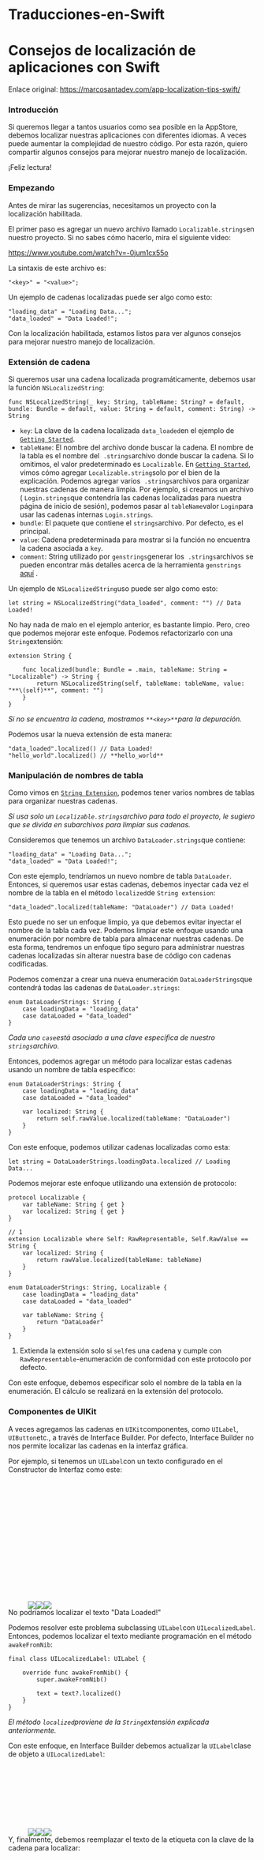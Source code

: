 # Traducciones-en-Swift

<div class="section-content"><div class="section-inner sectionLayout--insetColumn"><h1 name="57de" id="57de" class="graf graf--h3 graf--leading graf--title"><font style="vertical-align: inherit;"><font style="vertical-align: inherit;">Consejos de localización de aplicaciones con Swift</font></font></h1><p name="d031" id="d031" class="graf graf--p graf-after--h3"><font style="vertical-align: inherit;"><font style="vertical-align: inherit;">Enlace original: </font></font><a href="https://marcosantadev.com/app-localization-tips-swift/" data-href="https://marcosantadev.com/app-localization-tips-swift/" class="markup--anchor markup--p-anchor" rel="nofollow noopener" target="_blank"><font style="vertical-align: inherit;"><font style="vertical-align: inherit;">https://marcosantadev.com/app-localization-tips-swift/</font></font></a></p><h3 name="5f08" id="5f08" class="graf graf--h3 graf-after--p"><font style="vertical-align: inherit;"><font style="vertical-align: inherit;">Introducción</font></font></h3><p name="d1af" id="d1af" class="graf graf--p graf-after--h3"><font style="vertical-align: inherit;"><font style="vertical-align: inherit;">Si queremos llegar a tantos usuarios como sea posible en la AppStore, debemos localizar nuestras aplicaciones con diferentes idiomas. </font><font style="vertical-align: inherit;">A veces puede aumentar la complejidad de nuestro código. </font><font style="vertical-align: inherit;">Por esta razón, quiero compartir algunos consejos para mejorar nuestro manejo de localización.</font></font></p><p name="f36e" id="f36e" class="graf graf--p graf-after--p"><font style="vertical-align: inherit;"><font style="vertical-align: inherit;">¡Feliz lectura!</font></font></p><h3 name="43b4" id="43b4" class="graf graf--h3 graf-after--p"><font style="vertical-align: inherit;"><font style="vertical-align: inherit;">Empezando</font></font></h3><p name="bc8c" id="bc8c" class="graf graf--p graf-after--h3"><font style="vertical-align: inherit;"><font style="vertical-align: inherit;">Antes de mirar las sugerencias, necesitamos un proyecto con la localización habilitada.</font></font></p><p name="cd24" id="cd24" class="graf graf--p graf-after--p"><font style="vertical-align: inherit;"><font style="vertical-align: inherit;">El primer paso es agregar un nuevo archivo llamado </font></font><code class="markup--code markup--p-code">Localizable.strings</code><font style="vertical-align: inherit;"><font style="vertical-align: inherit;">en nuestro proyecto. </font><font style="vertical-align: inherit;">Si no sabes cómo hacerlo, mira el siguiente video:</font></font></p><p name="fc9f" id="fc9f" class="graf graf--p graf-after--p"><a href="https://www.youtube.com/watch?v=-0jum1cx55o" data-href="https://www.youtube.com/watch?v=-0jum1cx55o" class="markup--anchor markup--p-anchor" rel="nofollow noopener" target="_blank"><font style="vertical-align: inherit;"><font style="vertical-align: inherit;">https://www.youtube.com/watch?v=-0jum1cx55o</font></font></a></p><p name="3574" id="3574" class="graf graf--p graf-after--p"><font style="vertical-align: inherit;"><font style="vertical-align: inherit;">La sintaxis de este archivo es:</font></font></p><pre name="afd4" id="afd4" class="graf graf--pre graf-after--p notranslate"><code class="markup--code markup--pre-code">"&lt;key&gt;" = "&lt;value&gt;";</code></pre><p name="6ad2" id="6ad2" class="graf graf--p graf-after--pre"><font style="vertical-align: inherit;"><font style="vertical-align: inherit;">Un ejemplo de cadenas localizadas puede ser algo como esto:</font></font></p><pre name="d968" id="d968" class="graf graf--pre graf-after--p notranslate"><code class="markup--code markup--pre-code">"loading_data" = "Loading Data...";<br>"data_loaded" = "Data Loaded!";</code></pre><p name="b0fb" id="b0fb" class="graf graf--p graf-after--pre"><font style="vertical-align: inherit;"><font style="vertical-align: inherit;">Con la localización habilitada, estamos listos para ver algunos consejos para mejorar nuestro manejo de localización.</font></font></p><h3 name="6ab5" id="6ab5" class="graf graf--h3 graf-after--p"><font style="vertical-align: inherit;"><font style="vertical-align: inherit;">Extensión de cadena</font></font></h3><p name="5490" id="5490" class="graf graf--p graf-after--h3"><font style="vertical-align: inherit;"><font style="vertical-align: inherit;">Si queremos usar una cadena localizada programáticamente, debemos usar la función </font></font><code class="markup--code markup--p-code">NSLocalizedString</code><font style="vertical-align: inherit;"><font style="vertical-align: inherit;">:</font></font></p><pre name="7ef5" id="7ef5" class="graf graf--pre graf-after--p notranslate"><code class="markup--code markup--pre-code">func NSLocalizedString(_ key: String, tableName: String? = default, bundle: Bundle = default, value: String = default, comment: String) -&gt; String</code></pre><ul class="postList"><li name="4e76" id="4e76" class="graf graf--li graf-after--pre"><code class="markup--code markup--li-code">key</code><font style="vertical-align: inherit;"><font style="vertical-align: inherit;">: La clave de la cadena localizada </font></font><code class="markup--code markup--li-code">data_loaded</code><font style="vertical-align: inherit;"><font style="vertical-align: inherit;">en el ejemplo de </font></font><code class="markup--code markup--li-code"><a href="#getting_started" data-href="#getting_started" class="markup--anchor markup--li-anchor">Getting Started</a></code><font style="vertical-align: inherit;"><font style="vertical-align: inherit;">.</font></font></li><li name="c600" id="c600" class="graf graf--li graf-after--li"><code class="markup--code markup--li-code">tableName</code><font style="vertical-align: inherit;"><font style="vertical-align: inherit;">: El nombre del archivo donde buscar la cadena. </font><font style="vertical-align: inherit;">El nombre de la tabla es el nombre del&nbsp; </font></font><code class="markup--code markup--li-code">.strings</code><font style="vertical-align: inherit;"><font style="vertical-align: inherit;">archivo donde buscar la cadena. </font><font style="vertical-align: inherit;">Si lo omitimos, el valor predeterminado es </font></font><code class="markup--code markup--li-code">Localizable</code><font style="vertical-align: inherit;"><font style="vertical-align: inherit;">. </font><font style="vertical-align: inherit;">En </font></font><code class="markup--code markup--li-code"><a href="#getting_started" data-href="#getting_started" class="markup--anchor markup--li-anchor">Getting Started</a></code><font style="vertical-align: inherit;"><font style="vertical-align: inherit;">, vimos cómo agregar </font></font><code class="markup--code markup--li-code">Localizable.string</code><font style="vertical-align: inherit;"><font style="vertical-align: inherit;">solo por el bien de la explicación. </font><font style="vertical-align: inherit;">Podemos agregar varios&nbsp; </font></font><code class="markup--code markup--li-code">.strings</code><font style="vertical-align: inherit;"><font style="vertical-align: inherit;">archivos para organizar nuestras cadenas de manera limpia. </font><font style="vertical-align: inherit;">Por ejemplo, si creamos un archivo ( </font></font><code class="markup--code markup--li-code">Login.strings</code><font style="vertical-align: inherit;"><font style="vertical-align: inherit;">que contendría las cadenas localizadas para nuestra página de inicio de sesión), podemos pasar al </font></font><code class="markup--code markup--li-code">tableName</code><font style="vertical-align: inherit;"><font style="vertical-align: inherit;">valor </font></font><code class="markup--code markup--li-code">Login</code><font style="vertical-align: inherit;"><font style="vertical-align: inherit;">para usar las cadenas internas </font></font><code class="markup--code markup--li-code">Login.strings</code><font style="vertical-align: inherit;"><font style="vertical-align: inherit;">.</font></font></li><li name="e6ba" id="e6ba" class="graf graf--li graf-after--li"><code class="markup--code markup--li-code">bundle</code><font style="vertical-align: inherit;"><font style="vertical-align: inherit;">: El paquete que contiene el </font></font><code class="markup--code markup--li-code">strings</code><font style="vertical-align: inherit;"><font style="vertical-align: inherit;">archivo. </font><font style="vertical-align: inherit;">Por defecto, es el principal.</font></font></li><li name="34b2" id="34b2" class="graf graf--li graf-after--li"><code class="markup--code markup--li-code">value</code><font style="vertical-align: inherit;"><font style="vertical-align: inherit;">: Cadena predeterminada para mostrar si la función no encuentra la cadena asociada a </font></font><code class="markup--code markup--li-code">key</code><font style="vertical-align: inherit;"><font style="vertical-align: inherit;">.</font></font></li><li name="94d9" id="94d9" class="graf graf--li graf-after--li"><code class="markup--code markup--li-code">comment</code><font style="vertical-align: inherit;"><font style="vertical-align: inherit;">: String utilizado por </font></font><code class="markup--code markup--li-code">genstrings</code><font style="vertical-align: inherit;"><font style="vertical-align: inherit;">generar los&nbsp; </font></font><code class="markup--code markup--li-code">.strings</code><font style="vertical-align: inherit;"><font style="vertical-align: inherit;">archivos se pueden encontrar más detalles acerca de la herramienta </font></font><code class="markup--code markup--li-code">genstrings</code> <a href="https://developer.apple.com/library/content/documentation/Cocoa/Conceptual/LoadingResources/Strings/Strings.html" data-href="https://developer.apple.com/library/content/documentation/Cocoa/Conceptual/LoadingResources/Strings/Strings.html" class="markup--anchor markup--li-anchor" rel="nofollow noopener" target="_blank"><font style="vertical-align: inherit;"><font style="vertical-align: inherit;">aquí</font></font></a><font style="vertical-align: inherit;"><font style="vertical-align: inherit;"> .</font></font></li></ul><p name="18df" id="18df" class="graf graf--p graf-after--li"><font style="vertical-align: inherit;"><font style="vertical-align: inherit;">Un ejemplo de </font></font><code class="markup--code markup--p-code">NSLocalizedString</code><font style="vertical-align: inherit;"><font style="vertical-align: inherit;">uso puede ser algo como esto:</font></font></p><pre name="a722" id="a722" class="graf graf--pre graf-after--p notranslate"><code class="markup--code markup--pre-code">let string = NSLocalizedString("data_loaded", comment: "") // Data Loaded!</code></pre><p name="0da1" id="0da1" class="graf graf--p graf-after--pre"><font style="vertical-align: inherit;"><font style="vertical-align: inherit;">No hay nada de malo en el ejemplo anterior, es bastante limpio. </font><font style="vertical-align: inherit;">Pero, creo que podemos mejorar este enfoque. </font><font style="vertical-align: inherit;">Podemos refactorizarlo con una </font></font><code class="markup--code markup--p-code">String</code><font style="vertical-align: inherit;"><font style="vertical-align: inherit;">extensión:</font></font></p><pre name="fd9e" id="fd9e" class="graf graf--pre graf-after--p notranslate"><code class="markup--code markup--pre-code">extension String {</code></pre><pre name="3cdb" id="3cdb" class="graf graf--pre graf-after--pre notranslate"><code class="markup--code markup--pre-code">    func localized(bundle: Bundle = .main, tableName: String = "Localizable") -&gt; String {<br>        return NSLocalizedString(self, tableName: tableName, value: "**\(self)**", comment: "")<br>    }<br>}</code></pre><p name="a4b7" id="a4b7" class="graf graf--p graf-after--pre"><em class="markup--em markup--p-em"><font style="vertical-align: inherit;"><font style="vertical-align: inherit;">Si no se encuentra la cadena, mostramos </font></font></em><code class="markup--code markup--p-code"><em class="markup--em markup--p-em">**&lt;key&gt;**</em></code><em class="markup--em markup--p-em"><font style="vertical-align: inherit;"><font style="vertical-align: inherit;">para la depuración.</font></font></em></p><p name="a8e5" id="a8e5" class="graf graf--p graf-after--p"><font style="vertical-align: inherit;"><font style="vertical-align: inherit;">Podemos usar la nueva extensión de esta manera:</font></font></p><pre name="e859" id="e859" class="graf graf--pre graf-after--p notranslate"><code class="markup--code markup--pre-code">"data_loaded".localized() // Data Loaded!<br>"hello_world".localized() // **hello_world**</code></pre><h3 name="0eaf" id="0eaf" class="graf graf--h3 graf-after--pre"><font style="vertical-align: inherit;"><font style="vertical-align: inherit;">Manipulación de nombres de tabla</font></font></h3><p name="571e" id="571e" class="graf graf--p graf-after--h3"><font style="vertical-align: inherit;"><font style="vertical-align: inherit;">Como vimos en </font></font><code class="markup--code markup--p-code"><a href="#string_extension" data-href="#string_extension" class="markup--anchor markup--p-anchor">String Extension</a></code><font style="vertical-align: inherit;"><font style="vertical-align: inherit;">, podemos tener varios nombres de tablas para organizar nuestras cadenas.</font></font></p><p name="199c" id="199c" class="graf graf--p graf-after--p"><em class="markup--em markup--p-em"><font style="vertical-align: inherit;"><font style="vertical-align: inherit;">Si usa solo un </font></font></em><code class="markup--code markup--p-code"><em class="markup--em markup--p-em">Localizable.strings</em></code><em class="markup--em markup--p-em"><font style="vertical-align: inherit;"><font style="vertical-align: inherit;">archivo para todo el proyecto, le sugiero que se divida en subarchivos para limpiar sus cadenas.</font></font></em></p><p name="fc49" id="fc49" class="graf graf--p graf-after--p"><font style="vertical-align: inherit;"><font style="vertical-align: inherit;">Consideremos que tenemos un archivo </font></font><code class="markup--code markup--p-code">DataLoader.strings</code><font style="vertical-align: inherit;"><font style="vertical-align: inherit;">que contiene:</font></font></p><pre name="ab9e" id="ab9e" class="graf graf--pre graf-after--p notranslate"><code class="markup--code markup--pre-code">"loading_data" = "Loading Data...";<br>"data_loaded" = "Data Loaded!";</code></pre><p name="8f2a" id="8f2a" class="graf graf--p graf-after--pre"><font style="vertical-align: inherit;"><font style="vertical-align: inherit;">Con este ejemplo, tendríamos un nuevo nombre de tabla </font></font><code class="markup--code markup--p-code">DataLoader</code><font style="vertical-align: inherit;"><font style="vertical-align: inherit;">. </font><font style="vertical-align: inherit;">Entonces, si queremos usar estas cadenas, debemos inyectar cada vez el nombre de la tabla en el método </font></font><code class="markup--code markup--p-code">localized</code><font style="vertical-align: inherit;"><font style="vertical-align: inherit;">de </font></font><code class="markup--code markup--p-code">String extension</code><font style="vertical-align: inherit;"><font style="vertical-align: inherit;">:</font></font></p><pre name="8d01" id="8d01" class="graf graf--pre graf-after--p notranslate"><code class="markup--code markup--pre-code">"data_loaded".localized(tableName: "DataLoader") // Data Loaded!</code></pre><p name="a851" id="a851" class="graf graf--p graf-after--pre"><font style="vertical-align: inherit;"><font style="vertical-align: inherit;">Esto puede no ser un enfoque limpio, ya que debemos evitar inyectar el nombre de la tabla cada vez. </font><font style="vertical-align: inherit;">Podemos limpiar este enfoque usando una enumeración por nombre de tabla para almacenar nuestras cadenas. </font><font style="vertical-align: inherit;">De esta forma, tendremos un enfoque tipo seguro para administrar nuestras cadenas localizadas sin alterar nuestra base de código con cadenas codificadas.</font></font></p><p name="9e1a" id="9e1a" class="graf graf--p graf-after--p"><font style="vertical-align: inherit;"><font style="vertical-align: inherit;">Podemos comenzar a crear una nueva enumeración </font></font><code class="markup--code markup--p-code">DataLoaderStrings</code><font style="vertical-align: inherit;"><font style="vertical-align: inherit;">que contendrá todas las cadenas de </font></font><code class="markup--code markup--p-code">DataLoader.strings</code><font style="vertical-align: inherit;"><font style="vertical-align: inherit;">:</font></font></p><pre name="2654" id="2654" class="graf graf--pre graf-after--p notranslate"><code class="markup--code markup--pre-code">enum DataLoaderStrings: String {<br>    case loadingData = "loading_data"<br>    case dataLoaded = "data_loaded"<br>}</code></pre><p name="9d00" id="9d00" class="graf graf--p graf-after--pre"><em class="markup--em markup--p-em"><font style="vertical-align: inherit;"><font style="vertical-align: inherit;">Cada uno </font></font></em><code class="markup--code markup--p-code"><em class="markup--em markup--p-em">case</em></code><em class="markup--em markup--p-em"><font style="vertical-align: inherit;"><font style="vertical-align: inherit;">está asociado a una clave específica de nuestro </font></font></em><code class="markup--code markup--p-code"><em class="markup--em markup--p-em">strings</em></code><em class="markup--em markup--p-em"><font style="vertical-align: inherit;"><font style="vertical-align: inherit;">archivo.</font></font></em></p><p name="8307" id="8307" class="graf graf--p graf-after--p"><font style="vertical-align: inherit;"><font style="vertical-align: inherit;">Entonces, podemos agregar un método para localizar estas cadenas usando un nombre de tabla específico:</font></font></p><pre name="78b9" id="78b9" class="graf graf--pre graf-after--p notranslate"><code class="markup--code markup--pre-code">enum DataLoaderStrings: String {<br>    case loadingData = "loading_data"<br>    case dataLoaded = "data_loaded"</code></pre><pre name="7af2" id="7af2" class="graf graf--pre graf-after--pre notranslate"><code class="markup--code markup--pre-code">    var localized: String {<br>        return self.rawValue.localized(tableName: "DataLoader")<br>    }<br>}</code></pre><p name="b784" id="b784" class="graf graf--p graf-after--pre"><font style="vertical-align: inherit;"><font style="vertical-align: inherit;">Con este enfoque, podemos utilizar cadenas localizadas como esta:</font></font></p><pre name="9d32" id="9d32" class="graf graf--pre graf-after--p notranslate"><code class="markup--code markup--pre-code">let string = DataLoaderStrings.loadingData.localized // Loading Data...</code></pre><p name="d63c" id="d63c" class="graf graf--p graf-after--pre"><font style="vertical-align: inherit;"><font style="vertical-align: inherit;">Podemos mejorar este enfoque utilizando una extensión de protocolo:</font></font></p><pre name="00b7" id="00b7" class="graf graf--pre graf-after--p notranslate"><code class="markup--code markup--pre-code">protocol Localizable {<br>    var tableName: String { get }<br>    var localized: String { get }<br>}</code></pre><pre name="888b" id="888b" class="graf graf--pre graf-after--pre notranslate"><code class="markup--code markup--pre-code">// 1<br>extension Localizable where Self: RawRepresentable, Self.RawValue == String {<br>    var localized: String {<br>        return rawValue.localized(tableName: tableName)<br>    }<br>}</code></pre><pre name="4cd7" id="4cd7" class="graf graf--pre graf-after--pre notranslate"><code class="markup--code markup--pre-code">enum DataLoaderStrings: String, Localizable {<br>    case loadingData = "loading_data"<br>    case dataLoaded = "data_loaded"<br>    <br>    var tableName: String {<br>        return "DataLoader"<br>    }<br>}</code></pre><ol class="postList"><li name="5721" id="5721" class="graf graf--li graf-after--pre"><font style="vertical-align: inherit;"><font style="vertical-align: inherit;">Extienda la extensión solo si </font></font><code class="markup--code markup--li-code">self</code><font style="vertical-align: inherit;"><font style="vertical-align: inherit;">es una cadena y cumple con </font></font><code class="markup--code markup--li-code">RawRepresentable</code><font style="vertical-align: inherit;"><font style="vertical-align: inherit;">-enumeración de conformidad con este protocolo por defecto.</font></font></li></ol><p name="5c07" id="5c07" class="graf graf--p graf-after--li"><font style="vertical-align: inherit;"><font style="vertical-align: inherit;">Con este enfoque, debemos especificar solo el nombre de la tabla en la enumeración. </font><font style="vertical-align: inherit;">El cálculo se realizará en la extensión del protocolo.</font></font></p><h3 name="585e" id="585e" class="graf graf--h3 graf-after--p"><font style="vertical-align: inherit;"><font style="vertical-align: inherit;">Componentes de UIKit</font></font></h3><p name="c77d" id="c77d" class="graf graf--p graf-after--h3"><font style="vertical-align: inherit;"><font style="vertical-align: inherit;">A veces agregamos las cadenas en </font></font><code class="markup--code markup--p-code">UIKit</code><font style="vertical-align: inherit;"><font style="vertical-align: inherit;">componentes, como </font></font><code class="markup--code markup--p-code">UILabel</code><font style="vertical-align: inherit;"><font style="vertical-align: inherit;">, </font></font><code class="markup--code markup--p-code">UIButton</code><font style="vertical-align: inherit;"><font style="vertical-align: inherit;">etc., a través de Interface Builder. </font><font style="vertical-align: inherit;">Por defecto, Interface Builder no nos permite localizar las cadenas en la interfaz gráfica.</font></font></p><p name="d22b" id="d22b" class="graf graf--p graf-after--p"><font style="vertical-align: inherit;"><font style="vertical-align: inherit;">Por ejemplo, si tenemos un </font></font><code class="markup--code markup--p-code">UILabel</code><font style="vertical-align: inherit;"><font style="vertical-align: inherit;">con un texto configurado en el Constructor de Interfaz como este:</font></font></p><figure name="2632" id="2632" class="graf graf--figure graf-after--p"><div class="aspectRatioPlaceholder is-locked" style="max-width: 258px; max-height: 244px;"><div class="aspectRatioPlaceholder-fill" style="padding-bottom: 94.6%;"></div><div class="progressiveMedia js-progressiveMedia graf-image is-canvasLoaded is-imageLoaded" data-image-id="0*UAkdg1mG9zvV2AnJ.png" data-width="258" data-height="244" data-scroll="native"><img src="https://cdn-images-1.medium.com/freeze/max/30/0*UAkdg1mG9zvV2AnJ.png?q=20" crossorigin="anonymous" class="progressiveMedia-thumbnail js-progressiveMedia-thumbnail"><canvas class="progressiveMedia-canvas js-progressiveMedia-canvas" width="75" height="70"></canvas><img class="progressiveMedia-image js-progressiveMedia-image" data-src="https://cdn-images-1.medium.com/max/800/0*UAkdg1mG9zvV2AnJ.png" src="https://cdn-images-1.medium.com/max/800/0*UAkdg1mG9zvV2AnJ.png"><noscript class="js-progressiveMedia-inner"><img class="progressiveMedia-noscript js-progressiveMedia-inner" src="https://cdn-images-1.medium.com/max/800/0*UAkdg1mG9zvV2AnJ.png"></noscript></div></div></figure><p name="6b6b" id="6b6b" class="graf graf--p graf-after--figure"><font style="vertical-align: inherit;"><font style="vertical-align: inherit;">No podríamos localizar el texto "Data Loaded!"</font></font></p><p name="8e50" id="8e50" class="graf graf--p graf-after--p"><font style="vertical-align: inherit;"><font style="vertical-align: inherit;">Podemos resolver este problema subclassing </font></font><code class="markup--code markup--p-code">UILabel</code><font style="vertical-align: inherit;"><font style="vertical-align: inherit;">con </font></font><code class="markup--code markup--p-code">UILocalizedLabel</code><font style="vertical-align: inherit;"><font style="vertical-align: inherit;">. </font><font style="vertical-align: inherit;">Entonces, podemos localizar el texto mediante programación en el método </font></font><code class="markup--code markup--p-code">awakeFromNib</code><font style="vertical-align: inherit;"><font style="vertical-align: inherit;">:</font></font></p><pre name="7671" id="7671" class="graf graf--pre graf-after--p notranslate"><code class="markup--code markup--pre-code">final class UILocalizedLabel: UILabel {</code></pre><pre name="66ef" id="66ef" class="graf graf--pre graf-after--pre notranslate"><code class="markup--code markup--pre-code">    override func awakeFromNib() {<br>        super.awakeFromNib()</code></pre><pre name="e7bf" id="e7bf" class="graf graf--pre graf-after--pre notranslate"><code class="markup--code markup--pre-code">        text = text?.localized()<br>    }<br>}</code></pre><p name="0163" id="0163" class="graf graf--p graf-after--pre"><em class="markup--em markup--p-em"><font style="vertical-align: inherit;"><font style="vertical-align: inherit;">El método </font></font></em><code class="markup--code markup--p-code"><em class="markup--em markup--p-em">localized</em></code><em class="markup--em markup--p-em"><font style="vertical-align: inherit;"><font style="vertical-align: inherit;">proviene de la </font></font></em><code class="markup--code markup--p-code"><em class="markup--em markup--p-em">String</em></code><em class="markup--em markup--p-em"><font style="vertical-align: inherit;"><font style="vertical-align: inherit;">extensión explicada anteriormente.</font></font></em></p><p name="a53e" id="a53e" class="graf graf--p graf-after--p"><font style="vertical-align: inherit;"><font style="vertical-align: inherit;">Con este enfoque, en Interface Builder debemos actualizar la </font></font><code class="markup--code markup--p-code">UILabel</code><font style="vertical-align: inherit;"><font style="vertical-align: inherit;">clase de objeto a </font></font><code class="markup--code markup--p-code">UILocalizedLabel</code><font style="vertical-align: inherit;"><font style="vertical-align: inherit;">:</font></font></p><figure name="ae49" id="ae49" class="graf graf--figure graf-after--p"><div class="aspectRatioPlaceholder is-locked" style="max-width: 260px; max-height: 128px;"><div class="aspectRatioPlaceholder-fill" style="padding-bottom: 49.2%;"></div><div class="progressiveMedia js-progressiveMedia graf-image is-canvasLoaded is-imageLoaded" data-image-id="0*CC6gsi3-GXJNbXpb.png" data-width="260" data-height="128" data-scroll="native"><img src="https://cdn-images-1.medium.com/freeze/max/30/0*CC6gsi3-GXJNbXpb.png?q=20" crossorigin="anonymous" class="progressiveMedia-thumbnail js-progressiveMedia-thumbnail"><canvas class="progressiveMedia-canvas js-progressiveMedia-canvas" width="75" height="35"></canvas><img class="progressiveMedia-image js-progressiveMedia-image" data-src="https://cdn-images-1.medium.com/max/800/0*CC6gsi3-GXJNbXpb.png" src="https://cdn-images-1.medium.com/max/800/0*CC6gsi3-GXJNbXpb.png"><noscript class="js-progressiveMedia-inner"><img class="progressiveMedia-noscript js-progressiveMedia-inner" src="https://cdn-images-1.medium.com/max/800/0*CC6gsi3-GXJNbXpb.png"></noscript></div></div></figure><p name="6ef4" id="6ef4" class="graf graf--p graf-after--figure"><font style="vertical-align: inherit;"><font style="vertical-align: inherit;">Y, finalmente, debemos reemplazar el texto de la etiqueta con la clave de la cadena para localizar:</font></font></p><figure name="b0c0" id="b0c0" class="graf graf--figure graf-after--p"><div class="aspectRatioPlaceholder is-locked" style="max-width: 258px; max-height: 242px;"><div class="aspectRatioPlaceholder-fill" style="padding-bottom: 93.8%;"></div><div class="progressiveMedia js-progressiveMedia graf-image is-canvasLoaded is-imageLoaded" data-image-id="0*bpJnzbjZVNu6IMLs.png" data-width="258" data-height="242" data-scroll="native"><img src="https://cdn-images-1.medium.com/freeze/max/30/0*bpJnzbjZVNu6IMLs.png?q=20" crossorigin="anonymous" class="progressiveMedia-thumbnail js-progressiveMedia-thumbnail"><canvas class="progressiveMedia-canvas js-progressiveMedia-canvas" width="75" height="70"></canvas><img class="progressiveMedia-image js-progressiveMedia-image" data-src="https://cdn-images-1.medium.com/max/800/0*bpJnzbjZVNu6IMLs.png" src="https://cdn-images-1.medium.com/max/800/0*bpJnzbjZVNu6IMLs.png"><noscript class="js-progressiveMedia-inner"><img class="progressiveMedia-noscript js-progressiveMedia-inner" src="https://cdn-images-1.medium.com/max/800/0*bpJnzbjZVNu6IMLs.png"></noscript></div></div></figure><p name="6cde" id="6cde" class="graf graf--p graf-after--figure"><font style="vertical-align: inherit;"><font style="vertical-align: inherit;">Usamos el </font></font><code class="markup--code markup--p-code">UILabel</code><font style="vertical-align: inherit;"><font style="vertical-align: inherit;">por el bien de la explicación. </font><font style="vertical-align: inherit;">Podemos usar este enfoque para cualquier </font></font><code class="markup--code markup--p-code">UIKit</code><font style="vertical-align: inherit;"><font style="vertical-align: inherit;">componente como </font></font><code class="markup--code markup--p-code">UIButton</code><font style="vertical-align: inherit;"><font style="vertical-align: inherit;">:</font></font></p><pre name="64af" id="64af" class="graf graf--pre graf-after--p notranslate"><code class="markup--code markup--pre-code">final class UILocalizedButton: UIButton {</code></pre><pre name="b1b9" id="b1b9" class="graf graf--pre graf-after--pre notranslate"><code class="markup--code markup--pre-code">    override func awakeFromNib() {<br>        super.awakeFromNib()</code></pre><pre name="867f" id="867f" class="graf graf--pre graf-after--pre notranslate"><code class="markup--code markup--pre-code">        let title = self.title(for: .normal)?.localized()<br>        setTitle(title, for: .normal)<br>    }<br>}</code></pre><p name="be33" id="be33" class="graf graf--p graf-after--pre"><code class="markup--code markup--p-code">UITextField</code><font style="vertical-align: inherit;"><font style="vertical-align: inherit;">:</font></font></p><pre name="9c25" id="9c25" class="graf graf--pre graf-after--p notranslate"><code class="markup--code markup--pre-code">final class UILocalizedTextField: UITextField {</code></pre><pre name="b3ab" id="b3ab" class="graf graf--pre graf-after--pre notranslate"><code class="markup--code markup--pre-code">    override func awakeFromNib() {<br>        super.awakeFromNib()<br><br></code></pre><pre name="f089" id="f089" class="graf graf--pre graf-after--pre notranslate"><code class="markup--code markup--pre-code">        text = text?.localized()<br>    }<br>}</code></pre><p name="81e2" id="81e2" class="graf graf--p graf-after--pre"><font style="vertical-align: inherit;"><font style="vertical-align: inherit;">Y así…</font></font></p><p name="b18a" id="b18a" class="graf graf--p graf-after--p"><strong class="markup--strong markup--p-strong"><font style="vertical-align: inherit;"><font style="vertical-align: inherit;">Nota</font></font></strong></p><p name="e6d9" id="e6d9" class="graf graf--p graf-after--p"><font style="vertical-align: inherit;"><font style="vertical-align: inherit;">Como vimos </font></font><code class="markup--code markup--p-code"><a href="#table_names_handling" data-href="#table_names_handling" class="markup--anchor markup--p-anchor">Table Names Handling</a></code><font style="vertical-align: inherit;"><font style="vertical-align: inherit;">, deberíamos usar los nombres de las tablas tanto como sea posible para limpiar nuestros&nbsp; </font></font><code class="markup--code markup--p-code">.strings</code><font style="vertical-align: inherit;"><font style="vertical-align: inherit;">archivos. </font><font style="vertical-align: inherit;">Desafortunadamente, en los ejemplos anteriores, no tenemos formas de establecer los nombres de tabla en estos </font></font><code class="markup--code markup--p-code">UIKit</code><font style="vertical-align: inherit;"><font style="vertical-align: inherit;">componentes </font><font style="vertical-align: inherit;">personalizados </font><font style="vertical-align: inherit;">. </font><font style="vertical-align: inherit;">Podemos resolverlo fácilmente</font></font></p><p name="6923" id="6923" class="graf graf--p graf-after--p"><font style="vertical-align: inherit;"><font style="vertical-align: inherit;">Antes que nada, debemos agregar la anotación </font></font><code class="markup--code markup--p-code">IBDesignable</code><font style="vertical-align: inherit;"><font style="vertical-align: inherit;">a nuestra clase:</font></font></p><pre name="b28e" id="b28e" class="graf graf--pre graf-after--p notranslate"><code class="markup--code markup--pre-code">@IBDesignable final class UILocalizedLabel: UILabel {<br>    //...<br>}</code></pre><p name="ea6d" id="ea6d" class="graf graf--p graf-after--pre"><font style="vertical-align: inherit;"><font style="vertical-align: inherit;">Luego, debemos agregar una nueva propiedad en nuestra clase personalizada con la anotación </font></font><code class="markup--code markup--p-code">IBInspectable</code><font style="vertical-align: inherit;"><font style="vertical-align: inherit;">:</font></font></p><pre name="08ad" id="08ad" class="graf graf--pre graf-after--p notranslate"><code class="markup--code markup--pre-code">@IBInspectable var tableName: String?</code></pre><p name="f1ef" id="f1ef" class="graf graf--p graf-after--pre"><font style="vertical-align: inherit;"><font style="vertical-align: inherit;">Finalmente, podemos agregar un </font></font><code class="markup--code markup--p-code">didSet</code><font style="vertical-align: inherit;"><font style="vertical-align: inherit;">observador en esta propiedad para usar el nuevo valor del nombre de la tabla:</font></font></p><pre name="783d" id="783d" class="graf graf--pre graf-after--p notranslate"><code class="markup--code markup--pre-code">@IBInspectable var tableName: String? {<br>    didSet {<br>        guard let tableName = tableName else { return }<br>        text = text?.localized(tableName: tableName)<br>    }<br>}</code></pre><p name="5ff5" id="5ff5" class="graf graf--p graf-after--pre"><em class="markup--em markup--p-em"><font style="vertical-align: inherit;"><font style="vertical-align: inherit;">Usamos un enlace opcional dentro del </font></font></em><code class="markup--code markup--p-code"><em class="markup--em markup--p-em">guard</em></code><em class="markup--em markup--p-em"><font style="vertical-align: inherit;"><font style="vertical-align: inherit;">ya que </font></font></em><code class="markup--code markup--p-code"><em class="markup--em markup--p-em">tableName</em></code><em class="markup--em markup--p-em"><font style="vertical-align: inherit;"><font style="vertical-align: inherit;">es opcional </font></font></em><code class="markup--code markup--p-code"><em class="markup--em markup--p-em">String</em></code><em class="markup--em markup--p-em"><font style="vertical-align: inherit;"><font style="vertical-align: inherit;">.</font></font></em></p><p name="d621" id="d621" class="graf graf--p graf-after--p"><font style="vertical-align: inherit;"><font style="vertical-align: inherit;">Al final, nuestro </font></font><code class="markup--code markup--p-code">UILocalizedLabel</code><font style="vertical-align: inherit;"><font style="vertical-align: inherit;">debería ser así:</font></font></p><pre name="d086" id="d086" class="graf graf--pre graf-after--p notranslate"><code class="markup--code markup--pre-code">@IBDesignable final class UILocalizedLabel: UILabel {</code></pre><pre name="01c2" id="01c2" class="graf graf--pre graf-after--pre notranslate"><code class="markup--code markup--pre-code">    @IBInspectable var tableName: String? {<br>        didSet {<br>            guard let tableName = tableName else { return }<br>            text = text?.localized(tableName: tableName)<br>        }<br>    }<br>}</code></pre><p name="6daf" id="6daf" class="graf graf--p graf-after--pre"><font style="vertical-align: inherit;"><font style="vertical-align: inherit;">Con este enfoque, agregamos un nuevo campo para nuestro </font></font><code class="markup--code markup--p-code">UILabel</code><font style="vertical-align: inherit;"><font style="vertical-align: inherit;">componente </font><font style="vertical-align: inherit;">personalizado </font><font style="vertical-align: inherit;">en Interface Builder, donde podemos establecer el valor de </font></font><code class="markup--code markup--p-code">tableName</code><font style="vertical-align: inherit;"><font style="vertical-align: inherit;">:</font></font></p><figure name="7b25" id="7b25" class="graf graf--figure graf-after--p"><div class="aspectRatioPlaceholder is-locked" style="max-width: 258px; max-height: 77px;"><div class="aspectRatioPlaceholder-fill" style="padding-bottom: 29.799999999999997%;"></div><img class="graf-image" data-image-id="0*hfvuMe5wPmQjq51W.png" data-width="258" data-height="77" src="https://cdn-images-1.medium.com/max/800/0*hfvuMe5wPmQjq51W.png"></div></figure><h3 name="77c8" id="77c8" class="graf graf--h3 graf-after--figure"><font style="vertical-align: inherit;"><font style="vertical-align: inherit;">Pluralización</font></font></h3><p name="6592" id="6592" class="graf graf--p graf-after--h3"><font style="vertical-align: inherit;"><font style="vertical-align: inherit;">A veces necesitamos manejar una cadena con variantes en singular y plural dependiendo de un valor de entrada. </font><font style="vertical-align: inherit;">Por ejemplo, podemos tener </font></font><code class="markup--code markup--p-code">There is one file</code><font style="vertical-align: inherit;"><font style="vertical-align: inherit;">y </font></font><code class="markup--code markup--p-code">There are 2 files</code><font style="vertical-align: inherit;"><font style="vertical-align: inherit;">.</font></font></p><p name="0c5b" id="0c5b" class="graf graf--p graf-after--p"><font style="vertical-align: inherit;"><font style="vertical-align: inherit;">Podemos manejar estas variantes con dos cadenas separadas y usarlas dentro de una instrucción if / else:</font></font></p><pre name="6d24" id="6d24" class="graf graf--pre graf-after--p notranslate"><code class="markup--code markup--pre-code">if numFiles == 1 {<br>    return "There is one file"<br>} else if numFiles &gt; 1 {<br>    return "There are \(numFiles) files"<br>}</code></pre><p name="9061" id="9061" class="graf graf--p graf-after--pre"><font style="vertical-align: inherit;"><font style="vertical-align: inherit;">Este enfoque no es muy bueno ya que agrega complejidad a nuestra base de código para administrar las variantes de cadena. </font><font style="vertical-align: inherit;">Afortunadamente, Xcode proporciona una mejor solución para manejar la pluralización.</font></font></p><p name="2ff0" id="2ff0" class="graf graf--p graf-after--p"><font style="vertical-align: inherit;"><font style="vertical-align: inherit;">En primer lugar, debemos agregar un nuevo archivo </font></font><code class="markup--code markup--p-code">Localizable.stringsdict</code><font style="vertical-align: inherit;"><font style="vertical-align: inherit;">en nuestro proyecto. </font><font style="vertical-align: inherit;">Podemos agregarlo siguiendo los mismos pasos de, </font></font><code class="markup--code markup--p-code">Localizable.strings</code><font style="vertical-align: inherit;"><font style="vertical-align: inherit;">con la única diferencia de que debemos agregar un nuevo </font></font><code class="markup--code markup--p-code">Property List</code><font style="vertical-align: inherit;"><font style="vertical-align: inherit;">archivo en lugar de a </font></font><code class="markup--code markup--p-code">Strings File</code><font style="vertical-align: inherit;"><font style="vertical-align: inherit;">.</font></font></p><p name="c8bb" id="c8bb" class="graf graf--p graf-after--p"><em class="markup--em markup--p-em"><font style="vertical-align: inherit;"><font style="vertical-align: inherit;">La extensión predeterminada de un </font></font></em><code class="markup--code markup--p-code"><em class="markup--em markup--p-em">Property List</em></code><em class="markup--em markup--p-em"><font style="vertical-align: inherit;"><font style="vertical-align: inherit;">archivo es&nbsp; </font></font></em><code class="markup--code markup--p-code"><em class="markup--em markup--p-em">.plist</em></code><em class="markup--em markup--p-em"><font style="vertical-align: inherit;"><font style="vertical-align: inherit;">. </font><font style="vertical-align: inherit;">Debemos cambiarle el nombre a </font></font></em><code class="markup--code markup--p-code"><em class="markup--em markup--p-em">stringsdict</em></code><em class="markup--em markup--p-em"><font style="vertical-align: inherit;"><font style="vertical-align: inherit;">.</font></font></em></p><p name="ee5b" id="ee5b" class="graf graf--p graf-after--p"><font style="vertical-align: inherit;"><font style="vertical-align: inherit;">Por el bien de la explicación, usamos el nombre de la tabla </font></font><code class="markup--code markup--p-code">Localizable</code><font style="vertical-align: inherit;"><font style="vertical-align: inherit;">. </font><font style="vertical-align: inherit;">Podemos agregar pluralización para cualquier nombre de tabla, como </font></font><code class="markup--code markup--p-code">DataLoader.stringsdict</code><font style="vertical-align: inherit;"><font style="vertical-align: inherit;">.</font></font></p><p name="8bb2" id="8bb2" class="graf graf--p graf-after--p"><font style="vertical-align: inherit;"><font style="vertical-align: inherit;">Si abrimos el nuevo archivo, deberíamos tener algo como esto:</font></font></p><figure name="a608" id="a608" class="graf graf--figure graf-after--p"><div class="aspectRatioPlaceholder is-locked" style="max-width: 502px; max-height: 82px;"><div class="aspectRatioPlaceholder-fill" style="padding-bottom: 16.3%;"></div><img class="graf-image" data-image-id="0*P_Q4jb3vQqRZgYJi.png" data-width="502" data-height="82" src="https://cdn-images-1.medium.com/max/800/0*P_Q4jb3vQqRZgYJi.png"></div></figure><p name="4090" id="4090" class="graf graf--p graf-after--figure"><font style="vertical-align: inherit;"><font style="vertical-align: inherit;">Ahora, podemos agregar todas las oraciones para nuestra pluralización. </font><font style="vertical-align: inherit;">Este archivo tiene una sintaxis específica y el resultado será el siguiente:</font></font></p><figure name="3aca" id="3aca" class="graf graf--figure graf-after--p"><div class="aspectRatioPlaceholder is-locked" style="max-width: 563px; max-height: 328px;"><div class="aspectRatioPlaceholder-fill" style="padding-bottom: 58.3%;"></div><div class="progressiveMedia js-progressiveMedia graf-image is-canvasLoaded is-imageLoaded" data-image-id="0*5d5P2pOgQzxmMUN2.png" data-width="563" data-height="328" data-scroll="native"><img src="https://cdn-images-1.medium.com/freeze/max/30/0*5d5P2pOgQzxmMUN2.png?q=20" crossorigin="anonymous" class="progressiveMedia-thumbnail js-progressiveMedia-thumbnail"><canvas class="progressiveMedia-canvas js-progressiveMedia-canvas" width="75" height="42"></canvas><img class="progressiveMedia-image js-progressiveMedia-image" data-src="https://cdn-images-1.medium.com/max/800/0*5d5P2pOgQzxmMUN2.png" src="https://cdn-images-1.medium.com/max/800/0*5d5P2pOgQzxmMUN2.png"><noscript class="js-progressiveMedia-inner"><img class="progressiveMedia-noscript js-progressiveMedia-inner" src="https://cdn-images-1.medium.com/max/800/0*5d5P2pOgQzxmMUN2.png"></noscript></div></div></figure><ol class="postList"><li name="f032" id="f032" class="graf graf--li graf-after--figure"><font style="vertical-align: inherit;"><font style="vertical-align: inherit;">La clave de la cadena para localizar: los dos </font></font><code class="markup--code markup--li-code">%d</code><font style="vertical-align: inherit;"><font style="vertical-align: inherit;">son los marcadores de posición para los valores que vamos a establecer más adelante.</font></font></li><li name="d259" id="d259" class="graf graf--li graf-after--li"><font style="vertical-align: inherit;"><font style="vertical-align: inherit;">El formato de la cadena localizada </font></font><code class="markup--code markup--li-code">%#@&lt;key&gt;@</code><font style="vertical-align: inherit;"><font style="vertical-align: inherit;">es la sintaxis de una clave de marcador de posición.</font></font></li><li name="64f3" id="64f3" class="graf graf--li graf-after--li"><font style="vertical-align: inherit;"><font style="vertical-align: inherit;">Tecla de marcador de posición </font><font style="vertical-align: inherit;">Debemos repetir los pasos 3-4-5-6 para cada clave de marcador de posición del punto 2. En este ejemplo, tenemos dos teclas de marcador de posición: </font></font><code class="markup--code markup--li-code">to_be</code><font style="vertical-align: inherit;"><font style="vertical-align: inherit;">y </font></font><code class="markup--code markup--li-code">num_files</code><font style="vertical-align: inherit;"><font style="vertical-align: inherit;">.</font></font></li><li name="2109" id="2109" class="graf graf--li graf-after--li"><font style="vertical-align: inherit;"><font style="vertical-align: inherit;">El tipo de la clave que es siempre </font></font><code class="markup--code markup--li-code">NSStringPluralRuleType</code><font style="vertical-align: inherit;"><font style="vertical-align: inherit;">.</font></font></li><li name="b27a" id="b27a" class="graf graf--li graf-after--li"><font style="vertical-align: inherit;"><font style="vertical-align: inherit;">El tipo de valor recibido en la entrada. </font><font style="vertical-align: inherit;">En este caso, tenemos un número entero (% d). </font><font style="vertical-align: inherit;">Puede encontrar la lista de formatos </font></font><a href="https://developer.apple.com/library/content/documentation/CoreFoundation/Conceptual/CFStrings/formatSpecifiers.html#//apple_ref/doc/uid/TP40004265" data-href="https://developer.apple.com/library/content/documentation/CoreFoundation/Conceptual/CFStrings/formatSpecifiers.html#//apple_ref/doc/uid/TP40004265" class="markup--anchor markup--li-anchor" rel="nofollow noopener" target="_blank"><font style="vertical-align: inherit;"><font style="vertical-align: inherit;">aquí</font></font></a><font style="vertical-align: inherit;"><font style="vertical-align: inherit;"> .</font></font></li><li name="8323" id="8323" class="graf graf--li graf-after--li"><font style="vertical-align: inherit;"><font style="vertical-align: inherit;">Las variantes de la cadena. </font><font style="vertical-align: inherit;">Podemos utilizar: </font></font><code class="markup--code markup--li-code">zero</code><font style="vertical-align: inherit;"><font style="vertical-align: inherit;">, </font></font><code class="markup--code markup--li-code">one</code><font style="vertical-align: inherit;"><font style="vertical-align: inherit;">, </font></font><code class="markup--code markup--li-code">two</code><font style="vertical-align: inherit;"><font style="vertical-align: inherit;">, </font></font><code class="markup--code markup--li-code">few</code><font style="vertical-align: inherit;"><font style="vertical-align: inherit;">, </font></font><code class="markup--code markup--li-code">many</code><font style="vertical-align: inherit;"><font style="vertical-align: inherit;">y </font></font><code class="markup--code markup--li-code">other</code><font style="vertical-align: inherit;"><font style="vertical-align: inherit;">. </font><font style="vertical-align: inherit;">Cada idioma puede tener diferentes reglas de pluralización que usan estas claves. </font><font style="vertical-align: inherit;">Puede leer más detalles sobre las reglas de plural de idioma </font></font><a href="http://www.unicode.org/cldr/charts/latest/supplemental/language_plural_rules.html" data-href="http://www.unicode.org/cldr/charts/latest/supplemental/language_plural_rules.html" class="markup--anchor markup--li-anchor" rel="nofollow noopener" target="_blank"><font style="vertical-align: inherit;"><font style="vertical-align: inherit;">aquí</font></font></a><font style="vertical-align: inherit;"><font style="vertical-align: inherit;"> .</font></font></li></ol><p name="7c03" id="7c03" class="graf graf--p graf-after--li"><font style="vertical-align: inherit;"><font style="vertical-align: inherit;">Entonces, podemos usar esta cadena pluralizada como esta:</font></font></p><pre name="f9df" id="f9df" class="graf graf--pre graf-after--p notranslate"><code class="markup--code markup--pre-code">let countFiles = 1<br>let formatString = "pending_files_%d_%d".localized()</code></pre><pre name="5ead" id="5ead" class="graf graf--pre graf-after--pre notranslate"><code class="markup--code markup--pre-code">let result = String(format: formatString, countFiles, countFiles) // There is one file</code></pre><p name="1d19" id="1d19" class="graf graf--p graf-after--pre"><em class="markup--em markup--p-em"><font style="vertical-align: inherit;"><font style="vertical-align: inherit;">El método </font></font></em><code class="markup--code markup--p-code"><em class="markup--em markup--p-em">localized</em></code><em class="markup--em markup--p-em"><font style="vertical-align: inherit;"><font style="vertical-align: inherit;">proviene de la </font></font></em><code class="markup--code markup--p-code"><em class="markup--em markup--p-em">String</em></code><em class="markup--em markup--p-em"><font style="vertical-align: inherit;"><font style="vertical-align: inherit;">extensión explicada anteriormente.</font></font></em></p><p name="63fe" id="63fe" class="graf graf--p graf-after--p"><font style="vertical-align: inherit;"><font style="vertical-align: inherit;">En aras de la explicación, utilizamos esta cadena con dos marcadores de posición. </font><font style="vertical-align: inherit;">No hay límites para los marcadores de posición para usar.</font></font></p><h3 name="8b32" id="8b32" class="graf graf--h3 graf-after--p"><font style="vertical-align: inherit;"><font style="vertical-align: inherit;">Conclusión</font></font></h3><p name="6ebe" id="6ebe" class="graf graf--p graf-after--h3 graf--trailing"><font style="vertical-align: inherit;"><font style="vertical-align: inherit;">Estos son los enfoques que utilizo más a menudo para organizar la localización en mis proyectos secundarios. </font><font style="vertical-align: inherit;">Siéntase libre de agregar un comentario con sus consejos. </font><font style="vertical-align: inherit;">¡Gracias!</font></font></p></div></div>
